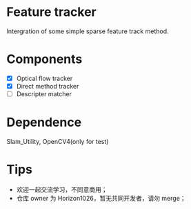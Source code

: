 # Feature tracker
Intergration of some simple sparse feature track method.

# Components
- [x] Optical flow tracker
- [x] Direct method tracker
- [ ] Descripter matcher

# Dependence
Slam_Utility, OpenCV4(only for test)

# Tips
- 欢迎一起交流学习，不同意商用；
- 仓库 owner 为 Horizon1026，暂无共同开发者，请勿 merge；
